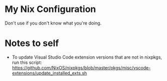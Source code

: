 # My Nix Configuration

Don't use if you don't know what you're doing.

# Notes to self

* To update Visual Studio Code extension versions that are not in nixpkgs, run this script: https://github.com/NixOS/nixpkgs/blob/master/pkgs/misc/vscode-extensions/update_installed_exts.sh
